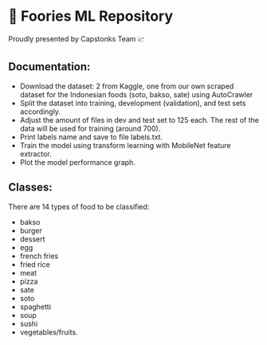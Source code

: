 # 🍔 Foories ML Repository

Proudly presented by Capstonks Team 📈

## Documentation:

- Download the dataset: 2 from Kaggle, one from our own scraped dataset for the Indonesian foods (soto, bakso, sate) using AutoCrawler
- Split the dataset into training, development (validation), and test sets accordingly.
- Adjust the amount of files in dev and test set to 125 each. The rest of the data will be used for training (around 700).
- Print labels name and save to file labels.txt.
- Train the model using transform learning with MobileNet feature extractor.
- Plot the model performance graph.

## Classes:

There are 14 types of food to be classified:

- bakso
- burger
- dessert
- egg
- french fries
- fried rice
- meat
- pizza
- sate
- soto
- spaghetti
- soup
- sushi
- vegetables/fruits.